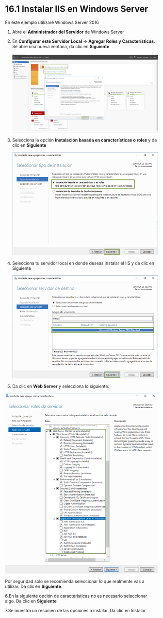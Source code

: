 # 16.1 Instalar IIS en Windows Server

En este ejemplo utilizaré Windows Server 2016

1. Abre el **Administrador del Servidor** de Windows Server
2. En **Configurar este Servidor Local** -&gt; **Agregar Roles y Características**. Se abre una nueva ventana, da clic en **Siguiente**

   ![](../.gitbook/assets/image%20%28536%29.png)

3. Selecciona la opción **Instalación basada en características o roles** y da clic en **Siguiente**

   ![](../.gitbook/assets/image%20%28533%29.png)

4. Selecciona tu servidor local en donde deseas instalar el IIS y da clic en Siguiente

   ![](../.gitbook/assets/image%20%28535%29.png)

5. Da clic en **Web Server** y selecciona lo siguiente:

![](../.gitbook/assets/image%20%28583%29.png)

Por seguridad solo se recomienda seleccionar lo que realmente vas a utilizar. Da clic en **Siguiente**.

6.En la siguiente opción de características no es necesario seleccionar algo. Da clic en **Siguiente**

7.Se muestra un resumen de las opciones a instalar. Da clic en Instalar.




